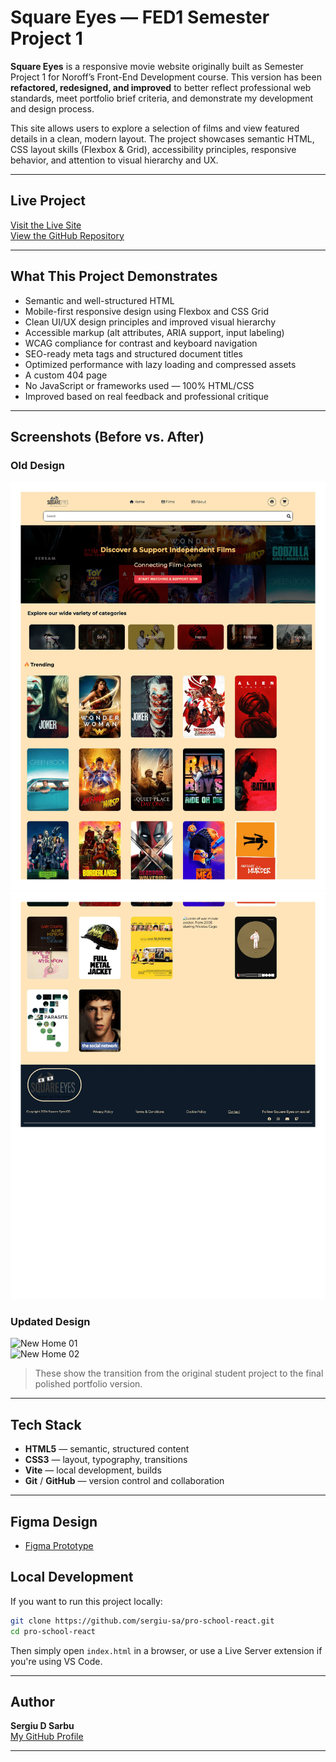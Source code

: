 #  Square Eyes — FED1 Semester Project 1

**Square Eyes** is a responsive movie website originally built as Semester Project 1 for Noroff’s Front-End Development course. This version has been **refactored, redesigned, and improved** to better reflect professional web standards, meet portfolio brief criteria, and demonstrate my development and design process.

This site allows users to explore a selection of films and view featured details in a clean, modern layout. The project showcases semantic HTML, CSS layout skills (Flexbox & Grid), accessibility principles, responsive behavior, and attention to visual hierarchy and UX.

---

## Live Project

 [Visit the Live Site](https://sergiu-sa.github.io/pro-school-react/)  
 [View the GitHub Repository](https://github.com/sergiu-sa/pro-school-react)

---

## What This Project Demonstrates

- Semantic and well-structured HTML
- Mobile-first responsive design using Flexbox and CSS Grid
- Clean UI/UX design principles and improved visual hierarchy
- Accessible markup (alt attributes, ARIA support, input labeling)
- WCAG compliance for contrast and keyboard navigation
- SEO-ready meta tags and structured document titles
- Optimized performance with lazy loading and compressed assets
- A custom 404 page
- No JavaScript or frameworks used — 100% HTML/CSS
- Improved based on real feedback and professional critique

---

## Screenshots (Before vs. After)

### Old Design

![Old Home 01](media/screenshots/old_home01.jpg)  
![Old Home 02](media/screenshots/old_home02.jpg)

### Updated Design

![New Home 01](media/screenshots/new_home01.jpg/assets/screenshots/new_home01.jpg)  
![New Home 02](media/screenshots/new_home02.jpgassets/screenshots/new_home02.jpg)

> These show the transition from the original student project to the final polished portfolio version.

---

## Tech Stack

- **HTML5** — semantic, structured content
- **CSS3** — layout, typography, transitions
- **Vite** — local development, builds
- **Git** / **GitHub** — version control and collaboration

---

## Figma Design

- [Figma Prototype](https://www.figma.com/proto/mGplr3KAdMUUy4W6YiKshm/Design--CA--Project?node-id=383-1871&t=49Io8IWMx0CnAApi-1)

## Local Development

If you want to run this project locally:

```bash
git clone https://github.com/sergiu-sa/pro-school-react.git
cd pro-school-react
```

Then simply open `index.html` in a browser, or use a Live Server extension if you're using VS Code.

---

##  Author

**Sergiu D Sarbu**  
[My GitHub Profile](https://github.com/sergiu-sa)

---